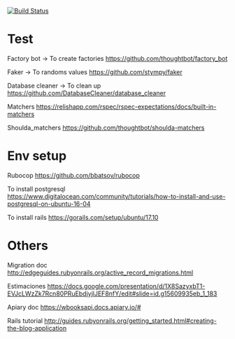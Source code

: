 [![Build Status](https://travis-ci.org/travis-ci/travis-web.svg?branch=master)](https://travis-ci.org/travis-ci/travis-web)

# Test
Factory bot -> To create factories
https://github.com/thoughtbot/factory_bot

Faker -> To randoms values
https://github.com/stympy/faker

Database cleaner -> To clean up
https://github.com/DatabaseCleaner/database_cleaner

Matchers
https://relishapp.com/rspec/rspec-expectations/docs/built-in-matchers

Shoulda_matchers
https://github.com/thoughtbot/shoulda-matchers

# Env setup
Rubocop
https://github.com/bbatsov/rubocop

To install postgresql
https://www.digitalocean.com/community/tutorials/how-to-install-and-use-postgresql-on-ubuntu-16-04

To install rails
https://gorails.com/setup/ubuntu/17.10

# Others
Migration doc
http://edgeguides.rubyonrails.org/active_record_migrations.html

Estimaciones
https://docs.google.com/presentation/d/1X8SazyxbT1-EVJcLWzZk7Rcn80PRuEbdjyjlJEF8nfY/edit#slide=id.g15609935eb_1_183

Apiary doc
https://wbooksapi.docs.apiary.io/#

Rails tutorial
http://guides.rubyonrails.org/getting_started.html#creating-the-blog-application


